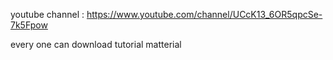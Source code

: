 youtube channel : https://www.youtube.com/channel/UCcK13_6OR5qpcSe-7k5Fpow

every one can download tutorial matterial 
